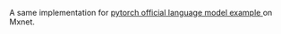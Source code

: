 A same implementation for [pytorch official language model example ](https://github.com/pytorch/examples/tree/master/word_language_model) on Mxnet.